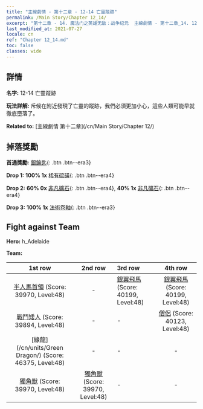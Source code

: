 ```yaml
---
title: "主線劇情 - 第十二章 - 12-14 亡靈蹤跡"
permalink: /Main Story/Chapter 12_14/
excerpt: "第十二章 - 14. 魔法门之英雄无敌：战争纪元  主線劇情 - 第十二章_14. 12-14 亡靈蹤跡"
last_modified_at: 2021-07-27
locale: cn
ref: "Chapter 12_14.md"
toc: false
classes: wide
---
```


## 詳情

 **名字:** 12-14 亡靈蹤跡

 **玩法詳解:** 斥候在附近發現了亡靈的蹤跡，我們必須更加小心，這些人類可能早就徹底墮落了。

 **Related to:** [主線劇情 第十二章](/cn/Main Story/Chapter 12/)

## 掉落獎勵

 **首通獎勵:** [銀鑰匙](/cn/Items/con_693/){: .btn .btn--era3}

 **Drop 1:** **100% 1x** [稀有硫磺](/cn/Items/mat_43/){: .btn .btn--era4}

 **Drop 2:** **60% 0x** [非凡礦石](/cn/Items/mat_33/){: .btn .btn--era4}, **40% 1x** [非凡礦石](/cn/Items/mat_33/){: .btn .btn--era4}

 **Drop 3:** **100% 1x** [法術卷軸](/cn/Items/con_694/){: .btn .btn--era3}


## Fight against Team
 **Hero:** h_Adelaide

 **Team:**


  | 1st row | 2nd row | 3rd row | 4th row |
  |:----:|:----:|:----|:----:|
  | [半人馬首領](/cn/units/Centaur/) (Score: 39970, Level:48)  | - | [銀翼飛馬](/cn/units/Pegasus/) (Score: 40199, Level:48)  | [銀翼飛馬](/cn/units/Pegasus/) (Score: 40199, Level:48)  |
  | [戰鬥矮人](/cn/units/Dwarf/) (Score: 39894, Level:48)  | - | - | [僧侶](/cn/units/Monk/) (Score: 40123, Level:48)  |
  | [綠龍](/cn/units/Green Dragon/) (Score: 46375, Level:48)  | - | - | - |
  | [獨角獸](/cn/units/Unicorn/) (Score: 39970, Level:48)  | [獨角獸](/cn/units/Unicorn/) (Score: 39970, Level:48)  | - | - |


